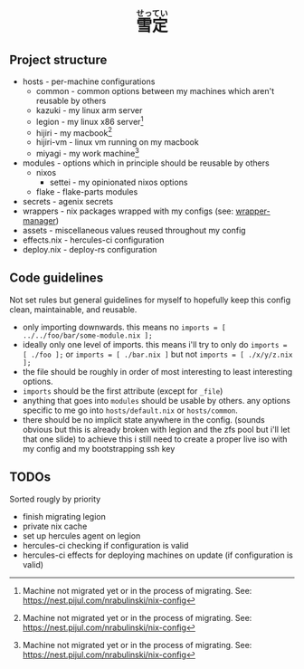 <h1 align="center">
<ruby>
  雪定<rp>(</rp><rt>せってい</rt><rp>)</rp>
</ruby>
</h1>

## Project structure
- hosts - per-machine configurations
  - common - common options between my machines which aren't reusable by others
  - kazuki - my linux arm server
  - legion - my linux x86 server[^1]
  - hijiri - my macbook[^1]
  - hijiri-vm - linux vm running on my macbook
  - miyagi - my work machine[^1]
- modules - options which in principle should be reusable by others
  - nixos
    - settei - my opinionated nixos options
  - flake - flake-parts modules
- secrets - agenix secrets
- wrappers - nix packages wrapped with my configs (see: [wrapper-manager](https://github.com/viperML/wrapper-manager))
- assets - miscellaneous values reused throughout my config
- effects.nix - hercules-ci configuration
- deploy.nix - deploy-rs configuration

[^1]: Machine not migrated yet or in the process of migrating. See: https://nest.pijul.com/nrabulinski/nix-config

## Code guidelines

Not set rules but general guidelines for myself to hopefully keep this config clean, maintainable, and reusable.

- only importing downwards. this means no `imports = [ ../../foo/bar/some-module.nix ];`
- ideally only one level of imports.
this means i'll try to only do `imports = [ ./foo ];` or `imports = [ ./bar.nix ]` but not `imports = [ ./x/y/z.nix ];`
- the file should be roughly in order of most interesting to least interesting options.
- `imports` should be the first attribute (except for `_file`)
- anything that goes into `modules` should be usable by others. any options specific to me go into `hosts/default.nix` or `hosts/common`.
- there should be no implicit state anywhere in the config.
(sounds obvious but this is already broken with legion and the zfs pool but i'll let that one slide)
to achieve this i still need to create a proper live iso with my config and my bootstrapping ssh key

## TODOs
Sorted rougly by priority

- finish migrating legion
- private nix cache
- set up hercules agent on legion
- hercules-ci checking if configuration is valid
- hercules-ci effects for deploying machines on update (if configuration is valid)
